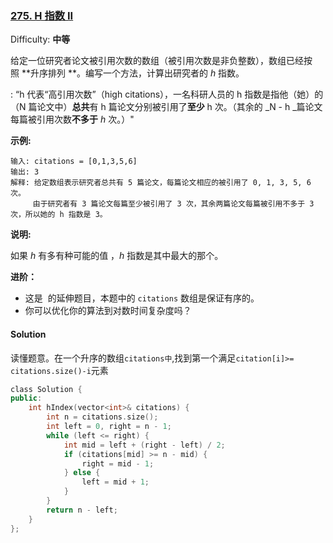 ### [275\. H 指数 II](https://leetcode-cn.com/problems/h-index-ii/)

Difficulty: **中等**


给定一位研究者论文被引用次数的数组（被引用次数是非负整数），数组已经按照 **升序排列 **。编写一个方法，计算出研究者的 _h_ 指数。

: “h 代表“高引用次数”（high citations），一名科研人员的 h 指数是指他（她）的 （N 篇论文中）**总共**有 h 篇论文分别被引用了**至少** h 次。（其余的 _N - h _篇论文每篇被引用次数**不多于** _h_ 次。）"

**示例:**

```
输入: citations = [0,1,3,5,6]
输出: 3 
解释: 给定数组表示研究者总共有 5 篇论文，每篇论文相应的被引用了 0, 1, 3, 5, 6 次。
     由于研究者有 3 篇论文每篇至少被引用了 3 次，其余两篇论文每篇被引用不多于 3 次，所以她的 h 指数是 3。
```

**说明:**

如果 _h_ 有多有种可能的值 ，_h_ 指数是其中最大的那个。

**进阶：**

*   这是  的延伸题目，本题中的 `citations` 数组是保证有序的。
*   你可以优化你的算法到对数时间复杂度吗？


#### Solution

读懂题意。在一个升序的数组`citations中`,找到第一个满足`citation[i]>= citations.size()-i`元素

```cpp
​class Solution {
public:
    int hIndex(vector<int>& citations) {
        int n = citations.size();
        int left = 0, right = n - 1;
        while (left <= right) {
            int mid = left + (right - left) / 2;
            if (citations[mid] >= n - mid) {
                right = mid - 1;
            } else {
                left = mid + 1;
            }
        }
        return n - left;
    }
};
```